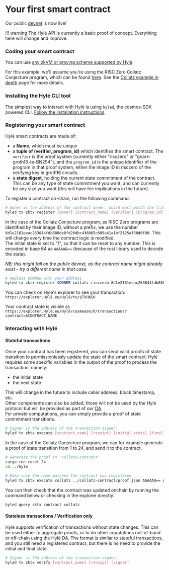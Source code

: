 # Your first smart contract

Our public [devnet](connect-to-devnet.md) is now live!

!!! warning
    The Hylé API is currently a basic proof of concept. Everything here will change and improve.

### Coding your smart contract

You can use [any zkVM or proving scheme supported by Hylé](../about/supported-proving-schemes.md).

For this example, we'll assume you're using the RISC Zero Collatz Conjecture program, which can be found [here](https://github.com/Hyle-org/collatz-conjecture). See the [Collatz example in depth](collatz-example-in-depth.md) page for more details.

<!--TODO: specify transaction format, ABI, etc.-->

### Installing the Hylé CLI tool

The simplest way to interact with Hylé is using `hyled`, the cosmos-SDK powered CLI.
[Follow the installation instructions](hyled-install-instructions.md).

### Registering your smart contract

Hylé smart contracts are made of:

- a **Name**, which must be unique
- a **tuple of (verifier, program_id)** which identifies the smart contract. The `verifier` is the proof system (currently either "risczero" or "gnark-groth16-te-BN254"), and the `program_id` is the unique identifier of the program in that proof system, either the image ID in risczero of the verifying key in groth16 circuits.
- a **state digest**, holding the current state commitment of the contract. This can be any type of state commitment you want, and can currently be any size you want (this will have fee implications in the future).

To register a contract on-chain, run the following command:

```bash
# Owner is the address of the contract owner, which must match the transaction signer for now.
hyled tx zktx register [owner] [contract_name] [verifier] [program_id] [state_digest]
```

In the case of the Collatz Conjecture program, as RISC Zero programs are identified by their image ID, without a prefix, we use the number `8d1e2161eeac263044fdb880de8fd26dbc436065c689a41a1bf2125af30d6f80`. This will change every time the contract logic is modified.  
The initial state is set to "1", so that it can be reset to any number. This is encoded in base 64 as `AAAAAQ==` (because of the rust library used to decode the state).

_NB: this might fail on the public devnet, as the contract name might already exist - try a different name in that case._

```bash
# Replace $OWNER with your address
hyled tx zktx register $OWNER collatz risczero 8d1e2161eeac263044fdb880de8fd26dbc436065c689a41a1bf2125af30d6f80 AAAAAQ==
```

You can check on Hylé's explorer to see your transaction:  
`https://explorer.Hylé.eu/Hylé/tx/$TXHASH` 

Your contract state is visible at:  
`https://explorer.Hylé.eu/Hylé/cosmwasm/0/transactions?contract=$CONTRACT_NAME`

### Interacting with Hylé

#### Stateful transactions
Once your contract has been registered, you can send valid proofs of state transition to permissionlessly update the state of the smart contract.
Hylé requires some specific variables in the output of the proof to process the transaction, namely:

- the initial state
- the next state

This will change in the future to include caller address, block timestamp, etc.  
Other components can also be added, those will not be used by the Hylé protocol but will be provided as part of our [DA](../about/data-availability.md).  
For private computations, you can simply provide a proof of state commitment transitions.

```bash
# Signer is the address of the transaction signer.
hyled tx zktx execute [contract_name] [receipt] [initial_state] [final_state] [signer]
```

In the case of the Collatz Conjecture program, we can for example generate a proof of state transition from 1 to 24, and send it to the contract.

```bash
# Generate the proof in 'collatz-contract'
cargo run reset 24
cd ../hyle

# Make sure the name matches the contract you registered
hyled tx zktx execute collatz ../collatz-contract/proof.json AAAAAQ== AAAAGA== $OWNER
```

You can then check that the contract was updated onchain by running the command below or checking in the explorer directly.
    
```bash
hyled query zktx contract collatz
```

#### Stateless transactions / Verification only

Hylé supports verification of transactions without state changes. This can be used either to aggregate proofs, or to do other coputations out-of-band or off-chain using the Hylé DA.
The format is similar to stateful transactions, and you still need a registered contract, but there is no need to provide the initial and final state.
```bash
# Signer is the address of the transaction signer.
hyled tx zktx verify [contract_name] [receipt] [signer]
```
